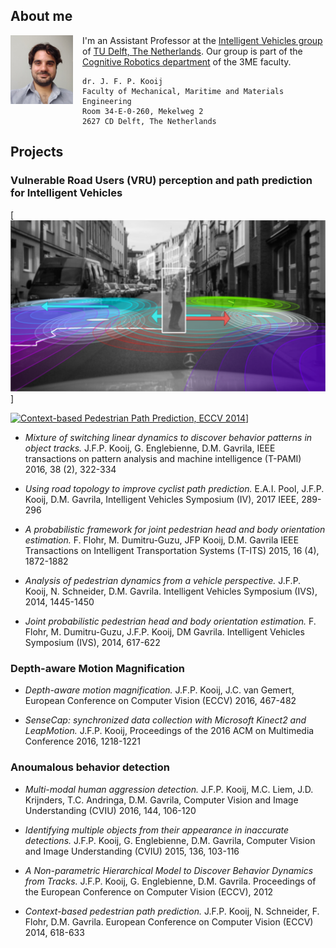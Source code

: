 ## About me

<img src="files/IMG_20170623_030415265_BURST000_COVER_TOP_rect.jpg" width="100px" style="float: left; padding-right: 15px;"/>

I'm an Assistant Professor at the [Intelligent Vehicles group](http://intelligent-vehicles.org/) of [TU Delft, The Netherlands](https://www.tudelft.nl/). Our group is part of the [Cognitive Robotics department](http://cor.tudelft.nl/) of the 3ME faculty.

<div style="clear: all;" />

    dr. J. F. P. Kooij
    Faculty of Mechanical, Maritime and Materials Engineering
    Room 34-E-0-260, Mekelweg 2
    2627 CD Delft, The Netherlands

## Projects

### Vulnerable Road Users (VRU) perception and path prediction for Intelligent Vehicles


[![Pedestrian dynamics in camera](/files/iv2014/dynamics_in_camera_example.png)]


[![Context-based Pedestrian Path Prediction, ECCV 2014](http://img.youtube.com/vi/e5aVSBWvfUY/0.jpg)](http://www.youtube.com/watch?v=e5aVSBWvfUY "Context-based Pedestrian Path Prediction, ECCV 2014")]

-	*Mixture of switching linear dynamics to discover behavior patterns in object tracks.* J.F.P. Kooij, G. Englebienne, D.M. Gavrila, IEEE transactions on pattern analysis and machine intelligence (T-PAMI) 2016, 38 (2), 322-334

-	*Using road topology to improve cyclist path prediction.* E.A.I. Pool, J.F.P. Kooij, D.M. Gavrila, Intelligent Vehicles Symposium (IV), 2017 IEEE, 289-296

-	*A probabilistic framework for joint pedestrian head and body orientation estimation.* F. Flohr, M. Dumitru-Guzu, JFP Kooij, D.M. Gavrila IEEE Transactions on Intelligent Transportation Systems (T-ITS) 2015, 16 (4), 1872-1882

-	*Analysis of pedestrian dynamics from a vehicle perspective.* J.F.P. Kooij, N. Schneider, D.M. Gavrila. Intelligent Vehicles Symposium (IVS), 2014, 1445-1450

-	*Joint probabilistic pedestrian head and body orientation estimation.* F. Flohr, M. Dumitru-Guzu, J.F.P. Kooij, DM Gavrila. Intelligent Vehicles Symposium (IVS), 2014, 617-622

### Depth-aware Motion Magnification

-	*Depth-aware motion magnification.* J.F.P. Kooij, J.C. van Gemert, European Conference on Computer Vision (ECCV) 2016, 467-482

-	*SenseCap: synchronized data collection with Microsoft Kinect2 and LeapMotion.* J.F.P. Kooij, Proceedings of the 2016 ACM on Multimedia Conference 2016, 1218-1221

### Anoumalous behavior detection

-	*Multi-modal human aggression detection.* J.F.P. Kooij, M.C. Liem, J.D. Krijnders, T.C. Andringa, D.M. Gavrila, Computer Vision and Image Understanding (CVIU) 2016, 144, 106-120

-	*Identifying multiple objects from their appearance in inaccurate detections.* J.F.P. Kooij, G. Englebienne, D.M. Gavrila, Computer Vision and Image Understanding (CVIU) 2015, 136, 103-116

-	*A Non-parametric Hierarchical Model to Discover Behavior Dynamics from Tracks.* J.F.P. Kooij, G. Englebienne, D.M. Gavrila. Proceedings of the European Conference on Computer Vision (ECCV), 2012
-	*Context-based pedestrian path prediction.* J.F.P. Kooij, N. Schneider, F. Flohr, D.M. Gavrila. European Conference on Computer Vision (ECCV) 2014, 618-633



